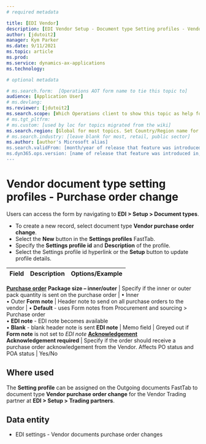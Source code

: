 ```yaml
---
# required metadata

title: [EDI Vendor]
description: [EDI Vendor Setup - Document type Setting profiles - Vendor purchase order change]
author: [jdutoit2]
manager: Kym Parker
ms.date: 9/11/2021
ms.topic: article
ms.prod: 
ms.service: dynamics-ax-applications
ms.technology: 

# optional metadata

# ms.search.form:  [Operations AOT form name to tie this topic to]
audience: [Application User]
# ms.devlang: 
ms.reviewer: [jdutoit2]
ms.search.scope: [Which Operations client to show this topic as help for, to be set by content strategist, see list here: https://microsoft.sharepoint.com/teams/DynDoc/_layouts/15/WopiFrame.aspx?sourcedoc={23419e1c-eb64-42e9-aa9b-79875b428718}&action=edit&wd=target%28Core%20Dynamics%20AX%20CP%20requirements%2Eone%7C4CC185C0%2DEFAA%2D42CD%2D94B9%2D8F2A45E7F61A%2FVersions%20list%20for%20docs%20topics%7CC14BE630%2D5151%2D49D6%2D8305%2D554B5084593C%2F%29]
# ms.tgt_pltfrm: 
# ms.custom: [used by loc for topics migrated from the wiki]
ms.search.region: [Global for most topics. Set Country/Region name for localizations]
# ms.search.industry: [leave blank for most, retail, public sector]
ms.author: [author's Microsoft alias]
ms.search.validFrom: [month/year of release that feature was introduced in, in format yyyy-mm-dd]
ms.dyn365.ops.version: [name of release that feature was introduced in, see list here: https://microsoft.sharepoint.com/teams/DynDoc/_layouts/15/WopiFrame.aspx?sourcedoc={23419e1c-eb64-42e9-aa9b-79875b428718}&action=edit&wd=target%28Core%20Dynamics%20AX%20CP%20requirements%2Eone%7C4CC185C0%2DEFAA%2D42CD%2D94B9%2D8F2A45E7F61A%2FVersions%20list%20for%20docs%20topics%7CC14BE630%2D5151%2D49D6%2D8305%2D554B5084593C%2F%29]
---
```


# Vendor document type setting profiles - Purchase order change

Users can access the form by navigating to **EDI > Setup > Document types**.

- To create a new record, select document type **Vendor purchase order change**.
- Select the **New** button in the **Settings profiles** FastTab.
- Specify the **Settings profile id** and **Description** of the profile.
- Select the Settings profile id hyperlink or the **Setup** button to update profile details.

**Field**           |	**Description**	                          | **Options/Example**
:-------            |:-------                                   |:----------
<ins>**Purchase order**</ins>
**Package size – inner/outer**  |	Specify if the inner or outer pack quantity is sent on the purchase order	  | •	Inner <br> •	Outer
**Form note**       |	Header note to send on all purchase orders to the vendor	| •	**Default** - uses Form notes from Procurement and sourcing > Purchase order <br> •	**EDI note** - EDI note becomes available <br> •	**Blank** - blank header note is sent
**EDI note**        |	Memo field	                              | Greyed out if **Form note** is not set to _EDI note_
<ins>**Acknowledgement**</ins>	
**Acknowledgement required**  |	Specify if the order should receive a purchase order acknowledgement from the Vendor. Affects PO status and POA status	| Yes/No

## Where used
The **Setting profile** can be assigned on the Outgoing documents FastTab to document type **Vendor purchase order change** for the Vendor Trading partner at **EDI > Setup > Trading partners**.

## Data entity
- EDI settings - Vendor documents purchase order changes
